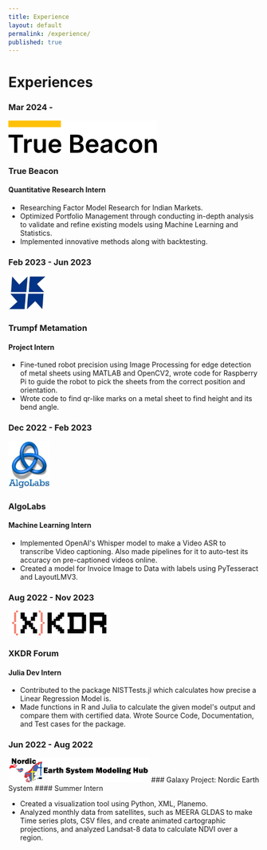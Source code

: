 ```yaml
---
title: Experience
layout: default
permalink: /experience/
published: true
---
```

# Experiences

### Mar 2024 - 
<img src="/assets/images/TrueBeacon.png" height="65">

### True Beacon
#### Quantitative Research Intern 

- Researching Factor Model Research for Indian Markets.
- Optimized Portfolio Management through conducting in-depth analysis to validate and refine existing models using Machine Learning and Statistics.
- Implemented innovative methods along with backtesting.


### Feb 2023 - Jun 2023
<img src="/assets/images/Metamation.jpeg" height="70">

### Trumpf Metamation
#### Project Intern 

- Fine-tuned robot precision using Image Processing for edge detection of metal sheets using MATLAB and OpenCV2, wrote code for Raspberry Pi to guide the robot to pick the sheets from the correct position and orientation.
- Wrote code to find qr-like marks on a metal sheet to find height and its bend angle.


### Dec 2022 - Feb 2023
<img src="/assets/images/AlgoLabs.jpeg" height="95">

### AlgoLabs
#### Machine Learning Intern

- Implemented OpenAI's Whisper model to make a Video ASR to transcribe Video captioning. Also made pipelines for it to auto-test its accuracy on pre-captioned videos online.
- Created a model for Invoice Image to Data with labels using PyTesseract and LayoutLMV3. 


### Aug 2022 - Nov 2023
<img src="/assets/images/XKDR.svg" height="50">

### XKDR Forum
#### Julia Dev Intern

- Contributed to the package NISTTests.jl which calculates how precise a Linear Regression Model is.
- Made functions in R and Julia to calculate the given model's output and compare them with certified data. Wrote Source Code, Documentation, and Test cases for the package.

### Jun 2022 - Aug 2022
<img src="/assets/images/nordic.png" height="50">
### Galaxy Project: Nordic Earth System
#### Summer Intern

- Created a visualization tool using Python, XML, Planemo.
- Analyzed monthly data from satellites, such as MEERA GLDAS to make Time series plots, CSV files, and create animated cartographic projections, and analyzed Landsat-8 data to calculate NDVI over a region.

